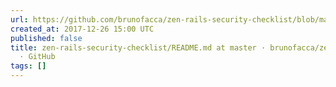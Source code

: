 ```yaml
---
url: https://github.com/brunofacca/zen-rails-security-checklist/blob/master/README.md
created_at: 2017-12-26 15:00 UTC
published: false
title: zen-rails-security-checklist/README.md at master · brunofacca/zen-rails-security-checklist
  · GitHub
tags: []
---
```



